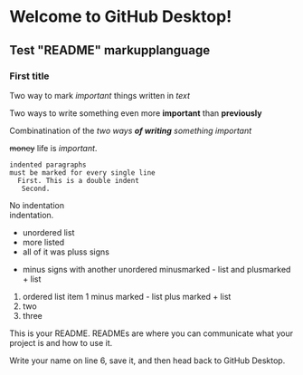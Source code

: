 # Welcome to GitHub Desktop!

## Test "README" markupplanguage

### First title

Two way to mark *important* things written in _text_

Two ways to write something even more **important** than __previously__

Combinatination of the _two ways **of writing** something important_

~~money~~ life is _important_.

    indented paragraphs  
    must be marked for every single line  
      First. This is a double indent    
       Second.
No indentation  
    indentation.  

+ unordered list
+ more listed
+ all of it was pluss signs
- minus signs with another unordered minusmarked - list and plusmarked + list 
1. ordered list item 1 minus marked - list plus marked + list
2. two
3. three

This is your README. READMEs are where you can communicate what your project is and how to use it.

Write your name on line 6, save it, and then head back to GitHub Desktop.
